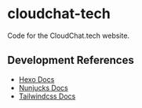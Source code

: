 # cloudchat-tech
Code for the CloudChat.tech website.

## Development References
- [Hexo Docs](https://hexo.io/docs/)
- [Nunjucks Docs](https://mozilla.github.io/nunjucks/templating.html)
- [Tailwindcss Docs](https://tailwindcss.com/docs)